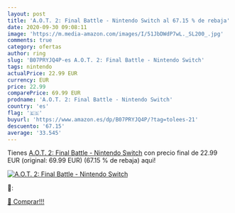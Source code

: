 ```yaml
---
layout: post
title: 'A.O.T. 2: Final Battle - Nintendo Switch al 67.15 % de rebaja'
date: 2020-09-30 09:08:11
image: 'https://m.media-amazon.com/images/I/51JbDWdP7wL._SL200_.jpg'
comments: true
category: ofertas
author: ring
slug: 'B07PRYJQ4P-es A.O.T. 2: Final Battle - Nintendo Switch'
tags: nintendo
actualPrice: 22.99 EUR
currency: EUR
price: 22.99
comparePrice: 69.99 EUR
prodname: 'A.O.T. 2: Final Battle - Nintendo Switch'
country: 'es'
flag: '🇪🇸'
buyurl: 'https://www.amazon.es/dp/B07PRYJQ4P/?tag=tolees-21'
descuento: '67.15'
average: '33.545'
---
```


Tienes [A.O.T. 2: Final Battle - Nintendo Switch](https://www.amazon.es/dp/B07PRYJQ4P/?tag=tolees-21) con precio final de  22.99 EUR (original: 69.99 EUR) (67.15 %  de rebaja) aqui!

[![A.O.T. 2: Final Battle - Nintendo Switch](https://m.media-amazon.com/images/I/51JbDWdP7wL._SL200_.jpg)](https://www.amazon.es/dp/B07PRYJQ4P/?tag=tolees-21)

🔎:


[🛒 Comprar!!!](https://www.amazon.es/dp/B07PRYJQ4P/?tag=tolees-21)
